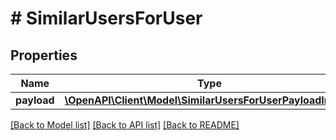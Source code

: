 # # SimilarUsersForUser

## Properties

Name | Type | Description | Notes
------------ | ------------- | ------------- | -------------
**payload** | [**\OpenAPI\Client\Model\SimilarUsersForUserPayloadInner[]**](SimilarUsersForUserPayloadInner.md) |  |

[[Back to Model list]](../../README.md#models) [[Back to API list]](../../README.md#endpoints) [[Back to README]](../../README.md)
